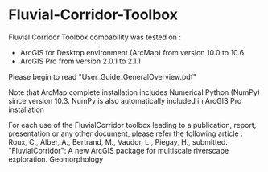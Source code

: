 # Fluvial-Corridor-Toolbox

Fluvial Corridor Toolbox compability was tested on :
* ArcGIS for Desktop environment (ArcMap) from version 10.0 to 10.6
* ArcGIS Pro from version 2.0.1 to 2.1.1

Please begin to read "User_Guide_GeneralOverview.pdf" 

Note that ArcMap complete installation includes Numerical Python (NumPy) since version 10.3.
NumPy is also automatically included in ArcGIS Pro installation

For each use of the FluvialCorridor toolbox leading to a publication, report, presentation or any other
document, please refer the following article :
Roux, C., Alber, A., Bertrand, M., Vaudor, L., Piegay, H., submitted. "FluvialCorridor":
A new ArcGIS package for multiscale riverscape exploration. Geomorphology
